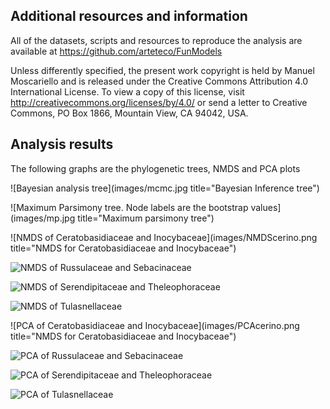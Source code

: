
## Additional resources and information

All of the datasets, scripts and resources to reproduce the analysis are available at https://github.com/arteteco/FunModels

Unless differently specified, the present work copyright is held by Manuel Moscariello and is released under the Creative Commons Attribution 4.0 International License. To view a copy of this license, visit http://creativecommons.org/licenses/by/4.0/ or send a letter to Creative Commons, PO Box 1866, Mountain View, CA 94042, USA.

## Analysis results

The following graphs are the phylogenetic trees, NMDS and PCA plots

![Bayesian analysis tree](images/mcmc.jpg title="Bayesian Inference tree")

![Maximum Parsimony tree. Node labels are the bootstrap values](images/mp.jpg title="Maximum parsimony tree") 


![NMDS of Ceratobasidiaceae and Inocybaceae](images/NMDScerino.png title="NMDS for Ceratobasidiaceae and Inocybaceae")

![NMDS of Russulaceae and Sebacinaceae](images/NMDSrusseb.png)

![NMDS of Serendipitaceae and Theleophoraceae](images/NMDSserthe.png)

![NMDS of Tulasnellaceae](images/NMDStul.png)



![PCA of Ceratobasidiaceae and Inocybaceae](images/PCAcerino.png title="NMDS for Ceratobasidiaceae and Inocybaceae")

![PCA of Russulaceae and Sebacinaceae](images/PCArusseb.png)

![PCA of Serendipitaceae and Theleophoraceae](images/PCAserthe.png)

![PCA of Tulasnellaceae](images/PCAtul.png)


